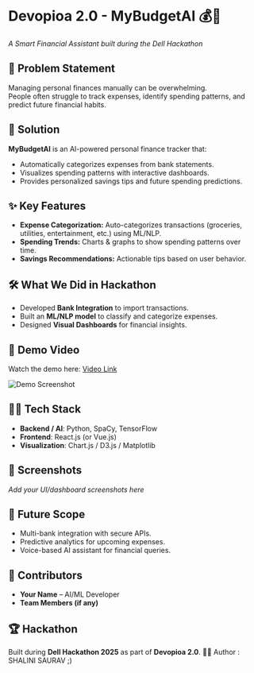 # Devopioa 2.0 - MyBudgetAI 💰🤖  
_A Smart Financial Assistant built during the Dell Hackathon_

## 🚀 Problem Statement
Managing personal finances manually can be overwhelming.  
People often struggle to track expenses, identify spending patterns, and predict future financial habits.  

## 🎯 Solution
**MyBudgetAI** is an AI-powered personal finance tracker that:
- Automatically categorizes expenses from bank statements.
- Visualizes spending patterns with interactive dashboards.
- Provides personalized savings tips and future spending predictions.

## ✨ Key Features
- **Expense Categorization:** Auto-categorizes transactions (groceries, utilities, entertainment, etc.) using ML/NLP.  
- **Spending Trends:** Charts & graphs to show spending patterns over time.  
- **Savings Recommendations:** Actionable tips based on user behavior.  

## 🛠️ What We Did in Hackathon
- Developed **Bank Integration** to import transactions.  
- Built an **ML/NLP model** to classify and categorize expenses.  
- Designed **Visual Dashboards** for financial insights.  

## 🎥 Demo Video
Watch the demo here: [Video Link](https://youtube.com/your-video)

![Demo Screenshot](docs/demo.gif)

## 🧑‍💻 Tech Stack
- **Backend / AI**: Python, SpaCy, TensorFlow  
- **Frontend**: React.js (or Vue.js)  
- **Visualization**: Chart.js / D3.js / Matplotlib  

## 📸 Screenshots
_Add your UI/dashboard screenshots here_

## 🔮 Future Scope
- Multi-bank integration with secure APIs.  
- Predictive analytics for upcoming expenses.  
- Voice-based AI assistant for financial queries.  

## 🤝 Contributors
- **Your Name** – AI/ML Developer  
- **Team Members (if any)**  

## 🏆 Hackathon
Built during **Dell Hackathon 2025** as part of **Devopioa 2.0**.
👩‍💻 Author : 
   SHALINI SAURAV ;)
